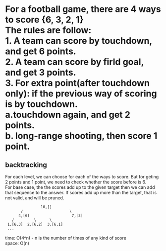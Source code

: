 # For a football game, there are 4 ways to score {6, 3, 2, 1}<br>The rules are follow:<br>1. A team can score by touchdown, and get 6 points.<br>2. A team can score by firld goal, and get 3 points.<br>3. For extra point(after touchdown only): if the previous way of scoring is by touchdown.<br>	a.touchdown again, and get 2 points.<br>	b. long-range shooting, then score 1 point.

## backtracking
For each level, we can choose for each of the ways to score. But for geting 2 points and 1 point, we need to check whether the score before is 6.<br>
For base case, the the scores add up to the given target then we can add that sequence to the answer. If scores add up more than the target, that is not valid, and will be pruned.

	                10,[]
	       /                     \
	      4,[6]                   7,[3]
	   /         \      \
	 1,[6,3]  2,[6,2]  3,[6,1]
	 ...

time: O(4^n) - n is the number of times of any kind of score<br>
space: O(n)
